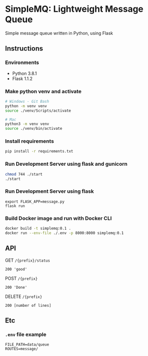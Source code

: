 # SimpleMQ: Lightweight Message Queue

Simple message queue written in Python, using Flask

## Instructions

### Environments

- Python 3.8.1
- Flask 1.1.2

### Make python venv and activate

```bash
# Windows - Git Bash
python -m venv venv
source ./venv/Scripts/activate

# Mac
python3 -m venv venv
source ./venv/bin/activate
```

### Install requirements

```bash
pip install -r requirements.txt
```

### Run Development Server using flask and gunicorn

```bash
chmod 744 ./start
./start
```

### Run Development Server using flask

```
export FLASK_APP=message.py
flask run
```

### Build Docker image and run with Docker CLI

```bash
docker build -t simplemq:0.1 .
docker run --env-file ./.env -p 8000:8000 simplemq:0.1
```

## API

GET `/{prefix}/status`

```
200 'good'
```

POST `/{prefix}`

```
200 'Done'
```

DELETE `/{prefix}`

```
200 [number of lines]
```


## Etc

### `.env` file example

```
FILE_PATH=data/queue
ROUTES=message/
```
